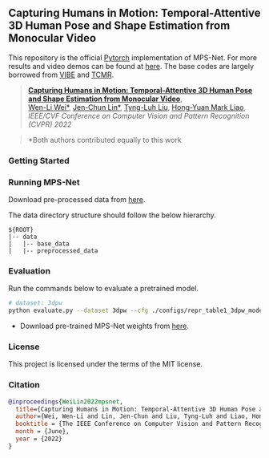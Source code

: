 ## Capturing Humans in Motion: Temporal-Attentive 3D Human Pose and Shape Estimation from Monocular Video

This repository is the official [Pytorch](https://pytorch.org/) implementation of MPS-Net. 
For more results and video demos can be found at [here](https://mps-net.github.io/MPS-Net/).
The base codes are largely borrowed from [VIBE](https://github.com/mkocabas/VIBE) and [TCMR](https://github.com/hongsukchoi/TCMR_RELEASE).

> [**Capturing Humans in Motion: Temporal-Attentive 3D Human Pose and Shape Estimation from Monocular Video**](https://arxiv.org/abs/2203.08534),            
> [Wen-Li Wei*](), [Jen-Chun Lin*](https://sites.google.com/site/jenchunlin/), 
[Tyng-Luh Liu](https://homepage.iis.sinica.edu.tw/pages/liutyng/index_en.html), [Hong-Yuan Mark Liao](),        
> *IEEE/CVF Conference on Computer Vision and Pattern Recognition (CVPR) 2022* 

> *Both authors contributed equally to this work

### Getting Started

### Running MPS-Net

Download pre-processed data from [here](https://drive.google.com/drive/folders/1YTdq-9vP3E_eGDZXhxbHmxqDY6UIN_Cb?usp=sharing).

The data directory structure should follow the below hierarchy.
```
${ROOT}  
|-- data  
|   |-- base_data  
|   |-- preprocessed_data  
```

### Evaluation

Run the commands below to evaluate a pretrained model.
```bash
# dataset: 3dpw
python evaluate.py --dataset 3dpw --cfg ./configs/repr_table1_3dpw_model.yaml --gpu 0 
```
- Download pre-trained MPS-Net weights from [here](https://drive.google.com/file/d/1GTy6uV5kgrhLv7Jpw8VDqDoeIVe9QC4Q/view?usp=sharing).  

### License
This project is licensed under the terms of the MIT license.

### Citation

```bibtex
@inproceedings{WeiLin2022mpsnet,
  title={Capturing Humans in Motion: Temporal-Attentive 3D Human Pose and Shape Estimation from Monocular Video},
  author={Wei, Wen-Li and Lin, Jen-Chun and Liu, Tyng-Luh and Liao, Hong-Yuan Mark},
  booktitle = {The IEEE Conference on Computer Vision and Pattern Recognition (CVPR)},
  month = {June},
  year = {2022}
}
```
